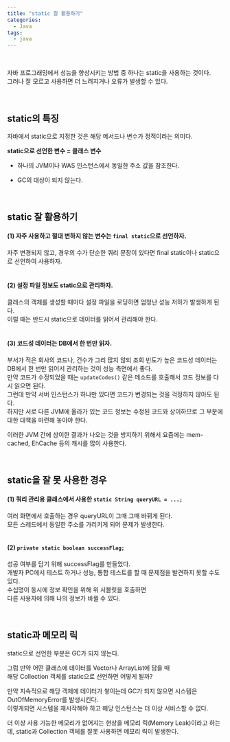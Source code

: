 ```yaml
---
title: "static 잘 활용하기"  
categories:
  - Java
tags:
  - java
---
```



<br/>     

자바 프로그래밍에서 성능을 향상시키는 방법 중 하나는 static을 사용하는 것이다.        
그러나 잘 모르고 사용하면 더 느려지거나 오류가 발생할 수 있다.     

<br/>       


## static의 특징

자바에서 static으로 지정한 것은 해당 메서드나 변수가 정적이라는 의미다.    

**static으로 선언한 변수 = 클래스 변수**         

- 하나의 JVM이나 WAS 인스턴스에서 동일한 주소 값을 참조한다.       

- GC의 대상이 되지 않는다.   


<br/>       


## static 잘 활용하기

#### (1) 자주 사용하고 절대 변하지 않는 변수는 `final static`으로 선언하자.                        
자주 변경되지 않고, 경우의 수가 단순한 쿼리 문장이 있다면 final static이나 static으로 선언하여 사용하자.      
<br />           


#### (2) 설정 파일 정보도 static으로 관리하자.                
클래스의 객체를 생성할 때마다 설정 파일을 로딩하면 엄청난 성능 저하가 발생하게 된다.         
이럴 때는 반드시 static으로 데이터를 읽어서 관리해야 한다.    
<br />      

#### (3) 코드성 데이터는 DB에서 한 번만 읽자.         
부서가 적은 회사의 코드나, 건수가 그리 많지 않되 조회 빈도가 높은 코드성 데이터는     
DB에서 한 번만 읽어서 관리하는 것이 성능 측면에서 좋다.         
만약 코드가 수정되었을 때는 `updateCodes()` 같은 메소드를 호출해서 코드 정보를 다시 읽으면 된다.        
그런데 만약 서버 인스턴스가 하나만 있다면 코드가 변경되는 것을 걱정하지 않아도 된다.       
하지만 서로 다른 JVM에 올라가 있는 코드 정보는 수정된 코드와 상이하므로 그 부분에 대한 대책을 마련해 놓아야 한다.

이러한 JVM 간에 상이한 결과가 나오는 것을 방지하기 위해서 요즘에는 mem-cached, EhCache 등의 캐시를 많이 사용한다.     


<br/>       

## static을 잘 못 사용한 경우       
#### (1) 쿼리 관리용 클래스에서 사용한 `static String queryURL = ...;`         
여러 화면에서 호출하는 경우 queryURL이 그때 그때 바뀌게 된다.     
모든 스레드에서 동일한 주소를 가리키게 되어 문제가 발생한다.    
<br />    

#### (2) `private static boolean successFlag;`      
성공 여부를 담기 위해 successFlag를 만들었다.    
개발자 PC에서 테스트 하거나 성능, 통합 테스트를 할 때 문제점을 발견하지 못할 수도 있다.     
수십명이 동시에 정보 확인을 위해 위 서블릿을 호출하면   
다른 사용자에 의해 나의 정보가 바뀔 수 있다.    

<br/>       


##  static과 메모리 릭
static으로 선언한 부분은 GC가 되지 않는다.           

그럼 만약 어떤 클래스에 데이터를 Vector나 ArrayList에 담을 때     
해당 Collection 객체를 static으로 선언하면 어떻게 될까?       

만약 지속적으로 해당 객체에 데이터가 쌓이는데 GC가 되지 않으면 시스템은 OutOfMemoryError를 발생시킨다.   
이렇게되면 시스템을 재시작해야 하고 해당 인스턴스는 더 이상 서비스할 수 없다.


더 이상 사용 가능한 메모리가 없어지는 현상을 메모리 릭(Memory Leak)이라고 하는데,
static과 Collection 객체를 잘못 사용하면 메모리 릭이 발생한다.        



